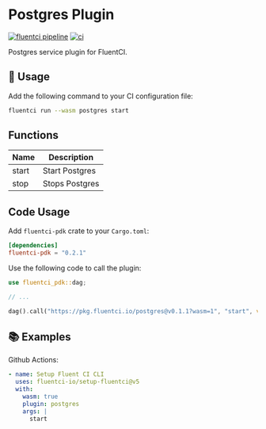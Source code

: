 # Postgres Plugin

[![fluentci pipeline](https://shield.fluentci.io/x/postgres)](https://pkg.fluentci.io/postgres)
[![ci](https://github.com/fluentci-io/services/actions/workflows/postgres.yml/badge.svg)](https://github.com/fluentci-io/services/actions/workflows/postgres.yml)

Postgres service plugin for FluentCI.

## 🚀 Usage

Add the following command to your CI configuration file:

```bash
fluentci run --wasm postgres start
```

## Functions

| Name   | Description                                 |
| ------ | --------------------------------------------|
| start  | Start Postgres                                 |
| stop   | Stops Postgres                                 |

## Code Usage

Add `fluentci-pdk` crate to your `Cargo.toml`:

```toml
[dependencies]
fluentci-pdk = "0.2.1"
```

Use the following code to call the plugin:

```rust
use fluentci_pdk::dag;

// ...

dag().call("https://pkg.fluentci.io/postgres@v0.1.1?wasm=1", "start", vec![])?;
```

## 📚 Examples

Github Actions:

```yaml
- name: Setup Fluent CI CLI
  uses: fluentci-io/setup-fluentci@v5
  with:
    wasm: true
    plugin: postgres
    args: |
      start
```
